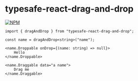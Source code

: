# typesafe-react-drag-and-drop

[![NPM](https://nodei.co/npm/typesafe-react-drag-and-drop.png?compact=true)](https://npmjs.org/package/typesafe-react-drag-and-drop)

```
import { dragAndDrop } from "typesafe-react-drag-and-drop";

const name = dragAndDrop<string>("name");

<name.Droppable onDrop={(name: string) => null}>
    Hello
</name.Droppable>

<name.Draggable data="a name">
    Drag me
</name.Draggable>
```
